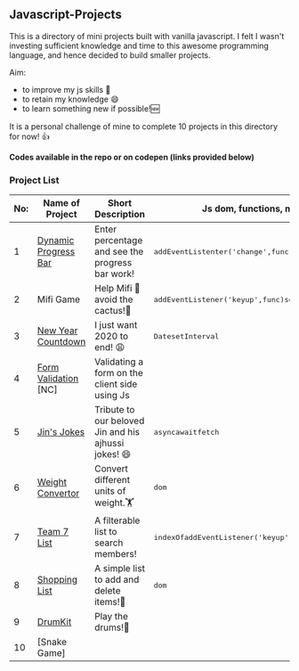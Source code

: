 ## Javascript-Projects


This is a directory of mini projects built with vanilla javascript. I felt I wasn't investing sufficient knowledge and time to this awesome programming language, and hence decided to build smaller projects. 

Aim:

- to improve my js skills :muscle: 
- to retain my knowledge :smile:
- to learn something new if possible!🆕

It is a personal challenge of mine to complete 10 projects in this directory for now! 👍 

**Codes available in the repo or on codepen (links provided below)**

### Project List

|No:   | Name of Project                                                  | Short Description                                 |Js dom, functions, methods, objects used           |
|------|------------------------------------------------------------------|---------------------------------------------------|----------------------------------------------|
|1     |[Dynamic Progress Bar](https://codepen.io/debaghosh/full/MWeQJKK) |Enter percentage and see the progress bar work!    |<kbd>addEventListenter('change',func)</kbd><kbd>setTimeOut</kbd>
|2     |Mifi Game                                                         |Help Mifi :rabbit: avoid the cactus!:cactus:       |<kbd>addEventListener('keyup',func)</kbd><kbd>setInterval</kbd><kbd>clearInterval</kbd><kbd>setTimeOut</kbd>
|3     |[New Year Countdown](https://codepen.io/debaghosh/full/ZEOxBYq)   |I just want 2020 to end! :weary:                   |<kbd>Date</kbd><kbd>setInterval</kbd>     
|4     |[Form Validation](https://codepen.io/debaghosh/full/yLJKGyV) [NC] |Validating a form on the client side using Js      |
|5     |[Jin's Jokes](https://codepen.io/debaghosh/full/pobGYZb)          |Tribute to our beloved Jin and his ajhussi jokes! :smile: |<kbd>async</kbd><kbd>await</kbd><kbd>fetch</kbd> 
|6     |[Weight Convertor](https://debaghosh.github.io/A-Weight-Converter/)|Convert different units of weight.🏋️              |<kbd>dom</kbd>                |
|7     |[Team 7 List](https://codepen.io/debaghosh/full/KKgzLGQ)          |A filterable list to search members!               |<kbd>indexOf</kbd><kbd>addEventListener('keyup',func)</kbd>
|8     |[Shopping List](https://codepen.io/debaghosh/full/XWjKGKO)        |A simple list to add and delete items!🛒           |<kbd>dom</kbd>|
|9     |[DrumKit](https://codepen.io/debaghosh/full/GRjqaOR)              |Play the drums!🥁                                  |
|10    |[Snake Game]
